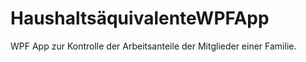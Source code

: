 # HaushaltsäquivalenteWPFApp
WPF App zur Kontrolle der Arbeitsanteile der Mitglieder einer Familie.
